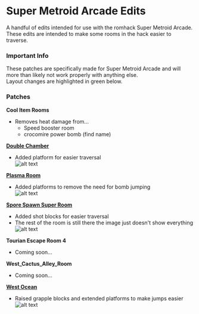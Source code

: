 # Super Metroid Arcade Edits
A handful of edits intended for use with the romhack Super Metroid Arcade. These edits are intended to make some rooms in the hack easier to traverse.

### Important Info
These patches are specifically made for Super Metroid Arcade and will more than likely not work properly with anything else.  
Layout changes are highlighted in green below.

### Patches
**Cool Item Rooms**
- Removes heat damage from...
	- Speed booster room
	- crocomire power bomb (find name)

[**Double Chamber**](/blob/master/ips/double_chamber.ips "double_chamber.ips")
- Added platform for easier traversal  
![alt text](/blob/master/images/double_chamber_7ADAD_edit.png "Double Chamber")

[**Plasma Room**](/blob/master/ips/plasma_room.ips "plasma_room.ips")
- Added platforms to remove the need for bomb jumping  
![alt text](/blob/master/images/plasma_room_7D2AA_edit.png "Plasma Room")

[**Spore Spawn Super Room**](/blob/master/ips/spore_spawn_super_room.ips "spore_spawn_super_room.ips")
- Added shot blocks for easier traversal
- The rest of the room is still there the image just doesn't show everything  
![alt text](/blob/master/images/spore_spawn_super_room_79B5B_edit.png "Spore Spawn Super Room")

**Tourian Escape Room 4**
- Coming soon...

**West_Cactus_Alley_Room**
- Coming soon...

[**West Ocean**](/blob/master/ips/west_ocean.ips "west_ocean.ips")
- Raised grapple blocks and extended platforms to make jumps easier  
![alt text](/blob/master/images/west_ocean_793FE_edit.png "West Ocean")